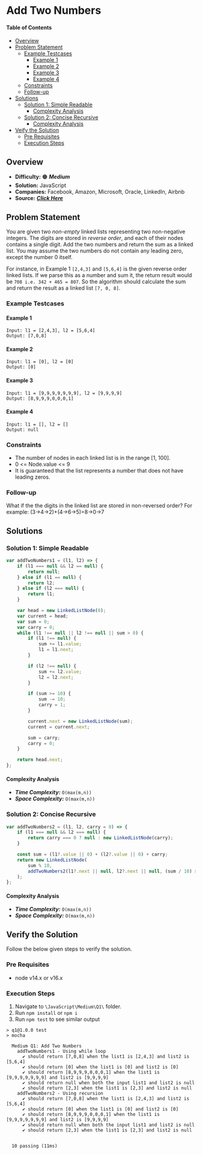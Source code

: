 # Add Two Numbers

#### Table of Contents
- [Overview](#overview)
- [Problem Statement](#problem-statement)
    - [Example Testcases](#example-testcases)
        - [Example 1](#example-1)
        - [Example 2](#example-2)
        - [Example 3](#example-3)
        - [Example 4](#example-4)
    - [Constraints](#constraints)
    - [Follow-up](#follow-up)
- [Solutions](#solutions)
    - [Solution 1: Simple Readable](#solution-1-simple-readable)
        - [Complexity Analysis](#complexity-analysis)
    - [Solution 2: Concise Recursive](#solution-2-concise-recursive)
        - [Complexity Analysis](#complexity-analysis-1)
- [Veify the Solution](#verify-the-solution)
    - [Pre Requisites](#pre-requisites)
    - [Execution Steps](#execution-steps)

## Overview

- **Difficulty:** :orange_circle: ***Medium***
- **Solution:** JavaScript
- **Companies:** Facebook, Amazon, Microsoft, Oracle, LinkedIn, Airbnb
- **Source:** ***[Click Here](https://leetcode.com/problems/add-two-numbers/)***


## Problem Statement

You are given two *non-empty* linked lists representing two non-negative integers. The digits are stored in *reverse order*, and each of their nodes contains a single digit. Add the two numbers and return the sum as a linked list. You may assume the two numbers do not contain any leading zero, except the number 0 itself.

For instance, in Example 1 `[2,4,3]` and `[5,6,4]` is the given reverse order linked lists. If we parse this as a number and sum it, the return result would be `708 i.e. 342 + 465 = 807`. So the algorithm should calculate the sum and return the result as a linked list `[7, 0, 8]`. 

### Example Testcases

#### Example 1
```
Input: l1 = [2,4,3], l2 = [5,6,4]
Output: [7,0,8]
```

#### Example 2
```
Input: l1 = [0], l2 = [0]
Output: [0]
```

#### Example 3
```
Input: l1 = [9,9,9,9,9,9,9], l2 = [9,9,9,9]
Output: [8,9,9,9,0,0,0,1]
```

#### Example 4
```
Input: l1 = [], l2 = []
Output: null
```

### Constraints
- The number of nodes in each linked list is in the range [1, 100].
- 0 <= Node.value <= 9
- It is guaranteed that the list represents a number that does not have leading zeros.

### Follow-up
What if the the digits in the linked list are stored in non-reversed order? For example: (3→4→2)+(4→6→5)=8→0→7

## Solutions

### Solution 1: Simple Readable

```javascript
var addTwoNumbers1 = (l1, l2) => {
    if (l1 === null && l2 == null) {
        return null;
    } else if (l1 == null) {
        return l2;
    } else if (l2 === null) {
        return l1;
    }

    var head = new LinkedListNode(0);
    var current = head;
    var sum = 0;
    var carry = 0;
    while (l1 !== null || l2 !== null || sum > 0) {
        if (l1 !== null) {
            sum += l1.value;
            l1 = l1.next;
        }

        if (l2 !== null) {
            sum += l2.value;
            l2 = l2.next;
        }

        if (sum >= 10) {
            sum -= 10;
            carry = 1;
        }

        current.next = new LinkedListNode(sum);
        current = current.next;

        sum = carry;
        carry = 0;
    }

    return head.next;
};
```
#### Complexity Analysis
- ***Time Complexity:*** `O(max(m,n))`
- ***Space Complexity:*** `O(max(m,n))`

### Solution 2: Concise Recursive

```javascript
var addTwoNumbers2 = (l1, l2, carry = 0) => {
    if (l1 === null && l2 === null) {
        return carry === 0 ? null : new LinkedListNode(carry);
    }

    const sum = (l1?.value || 0) + (l2?.value || 0) + carry;
    return new LinkedListNode(
        sum % 10,
        addTwoNumbers2(l1?.next || null, l2?.next || null, (sum / 10) >> 0)
    );
};
```
#### Complexity Analysis
- ***Time Complexity:*** `O(max(m,n))`
- ***Space Complexity:*** `O(max(m,n))`

## Verify the Solution
Follow the below given steps to verify the solution.

### Pre Requisites
- node v14.x or v16.x

### Execution Steps
1. Navigate to `\JavaScript\Medium\Q1\` folder.
1. Run `npm install` or `npm i`
1. Run `npm test` to see similar output
```
> q1@1.0.0 test
> mocha

  Medium Q1: Add Two Numbers
    addTwoNumbers1 - Using while loop
      ✔ should return [7,0,8] when the list1 is [2,4,3] and list2 is [5,6,4]
      ✔ should return [0] when the list1 is [0] and list2 is [0]
      ✔ should return [8,9,9,9,0,0,0,1] when the list1 is [9,9,9,9,9,9,9] and list2 is [9,9,9,9]
      ✔ should return null when both the input list1 and list2 is null
      ✔ should return [2,3] when the list1 is [2,3] and list2 is null
    addTwoNumbers2 - Using recursion
      ✔ should return [7,0,8] when the list1 is [2,4,3] and list2 is [5,6,4]
      ✔ should return [0] when the list1 is [0] and list2 is [0]
      ✔ should return [8,9,9,9,0,0,0,1] when the list1 is [9,9,9,9,9,9,9] and list2 is [9,9,9,9]
      ✔ should return null when both the input list1 and list2 is null
      ✔ should return [2,3] when the list1 is [2,3] and list2 is null


  10 passing (11ms)

```
